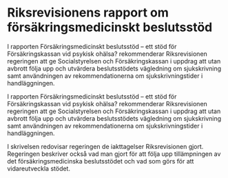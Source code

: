 # Riksrevisionens rapport om försäkringsmedicinskt beslutsstöd

I rapporten Försäkringsmedicinskt beslutsstöd – ett stöd för Försäkringskassan vid psykisk ohälsa? rekommenderar Riksrevisionen regeringen att ge Socialstyrelsen och Försäkringskassan i uppdrag att utan avbrott följa upp och utvärdera beslutsstödets vägledning om sjukskrivning samt användningen av rekommendationerna om sjukskrivningstider i handläggningen.

I rapporten Försäkringsmedicinskt beslutsstöd – ett stöd för Försäkringskassan vid psykisk ohälsa? rekommenderar Riksrevisionen regeringen att ge Socialstyrelsen och Försäkringskassan i uppdrag att utan avbrott följa upp och utvärdera beslutsstödets vägledning om sjukskrivning samt användningen av rekommendationerna om sjukskrivningstider i handläggningen.

I skrivelsen redovisar regeringen de iakttagelser Riksrevisionen gjort. Regeringen beskriver också vad man gjort för att följa upp tillämpningen av det försäkringsmedicinska beslutsstödet och vad som görs för att vidareutveckla stödet.
